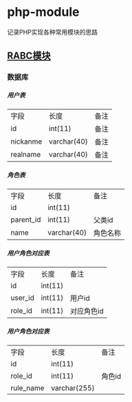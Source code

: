 # php-module
记录PHP实现各种常用模块的思路
## <a href="https://baike.baidu.com/item/RBAC/1328788?fr=aladdin">RABC模块</a>
### 数据库
##### 用户表
<table>
  <tr>
    <td>字段</td>
    <td>长度</td>
    <td>备注</td>
  </tr>
  <tr>
    <td>id</td>
    <td>int(11)</td>
    <td>备注</td>
  </tr>
  <tr>
    <td>nickanme</td>
    <td>varchar(40)</td>
    <td>备注</td>
   </tr>
   <tr>
    <td>realname</td>
    <td>varchar(40)</td>
    <td>备注</td>
   </tr>
   
</table> 

##### 角色表
<table>
    <tr>
      <td>字段</td>
      <td>长度</td>
      <td>备注</td>
    </tr>
    <tr>
      <td>id</td>
      <td>int(11)</td>
      <td></td>
    </tr>
    <tr>
      <td>parent_id</td>
      <td>int(11)</td>
      <td>父类id</td>
    </tr>
        <tr>
          <td>name</td>
          <td>varchar(40)</td>
          <td>角色名称</td>
        </tr>
</table>

##### 用户角色对应表
<table>
    <tr>
      <td>字段</td>
      <td>长度</td>
      <td>备注</td>
    </tr>
 <tr>
      <td>id</td>
      <td>int(11)</td>
      <td></td>
</tr>   
    <tr>
         <td>user_id</td>
         <td>int(11)</td>
         <td>用户id</td>
   </tr> 
   <tr>
            <td>role_id</td>
            <td>int(11)</td>
            <td>对应角色id</td>
      </tr> 
    
</table>

##### 用户角色对应表
<table>
 <tr>
    <td>字段</td>
    <td>长度</td>
    <td>备注</td>
 </tr>
 
 <tr>
     <td>id</td>
     <td>int(11)</td>
     <td></td>
 </tr>
 
  <tr>
      <td>role_id</td>
      <td>int(11)</td>
      <td>角色id</td>
  </tr> 
  
  <tr>
       <td>rule_name</td>
       <td>varchar(255)</td>
       <td></td>
   </tr>
     
 
</table>